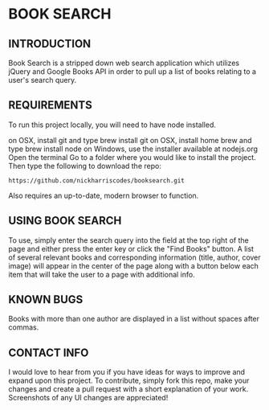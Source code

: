 # BOOK SEARCH 

## INTRODUCTION

Book Search is a stripped down web search application which utilizes jQuery and Google Books API in order to pull up a list of books relating to a user's search query. 


## REQUIREMENTS
To run this project locally, you will need to have node installed.

on OSX, install git and type brew install git
on OSX, install home brew and type brew install node
on Windows, use the installer available at nodejs.org
Open the terminal
Go to a folder where you would like to install the project. Then type the following to download the repo:

`https://github.com/nickharriscodes/booksearch.git`

Also requires an up-to-date, modern browser to function. 


## USING BOOK SEARCH

To use, simply enter the search query into the field at the top right of the page and either press the enter key or click the "Find Books" button. A list of several relevant books and corresponding information (title, author, cover image) will appear in the center of the page along with a button below each item that will take the user to a page with additional info. 


## KNOWN BUGS

Books with more than one author are displayed in a list without spaces after commas.

## CONTACT INFO

I would love to hear from you if you have ideas for ways to improve and expand upon this project. To contribute, simply fork this repo, make your changes and create a pull request with a short explanation of your work. Screenshots of any UI changes are appreciated!



